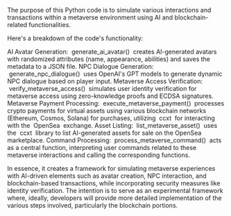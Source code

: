 The purpose of this Python code is to simulate various interactions and transactions within a metaverse environment using AI and blockchain-related functionalities.

Here's a breakdown of the code's functionality:

AI Avatar Generation:  generate_ai_avatar()  creates AI-generated avatars with randomized attributes (name, appearance, abilities) and saves the metadata to a JSON file.
NPC Dialogue Generation:  generate_npc_dialogue()  uses OpenAI's GPT models to generate dynamic NPC dialogue based on player input.
Metaverse Access Verification:  verify_metaverse_access()  simulates user identity verification for metaverse access using zero-knowledge proofs and ECDSA signatures.
Metaverse Payment Processing:  execute_metaverse_payment()  processes crypto payments for virtual assets using various blockchain networks (Ethereum, Cosmos, Solana) for purchases, utilizing  ccxt  for interacting with the  OpenSea  exchange.
Asset Listing:  list_metaverse_asset()  uses the  ccxt  library to list AI-generated assets for sale on the OpenSea marketplace.
Command Processing:  process_metaverse_command()  acts as a central function, interpreting user commands related to these metaverse interactions and calling the corresponding functions.

In essence, it creates a framework for simulating metaverse experiences with AI-driven elements such as avatar creation, NPC interaction, and blockchain-based transactions, while incorporating security measures like identity verification. The intention is to serve as an experimental framework where, ideally, developers will provide more detailed implementation of the various steps involved, particularly the blockchain portions.
